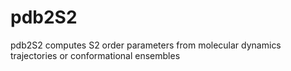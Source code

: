 # pdb2S2
pdb2S2 computes S2 order parameters from molecular dynamics trajectories or conformational ensembles 
